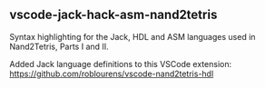 ## vscode-jack-hack-asm-nand2tetris

Syntax highlighting for the Jack, HDL and ASM languages used in Nand2Tetris, Parts I and II.

Added Jack language definitions to this VSCode extension:
https://github.com/roblourens/vscode-nand2tetris-hdl